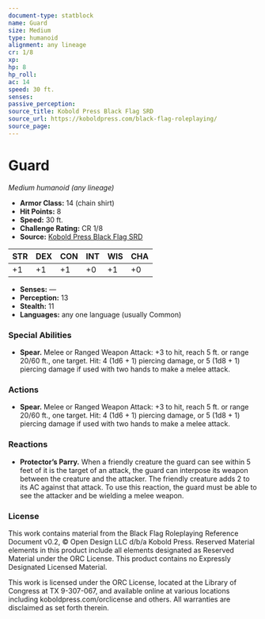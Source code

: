 ```yaml
---
document-type: statblock
name: Guard
size: Medium
type: humanoid
alignment: any lineage
cr: 1/8
xp: 
hp: 8
hp_roll: 
ac: 14
speed: 30 ft.
senses: 
passive_perception: 
source_title: Kobold Press Black Flag SRD
source_url: https://koboldpress.com/black-flag-roleplaying/
source_page: 
---
```


# Guard

*Medium humanoid (any lineage)*

- **Armor Class:** 14 (chain shirt)
- **Hit Points:** 8
- **Speed:** 30 ft.
- **Challenge Rating:** CR 1/8
- **Source:** [Kobold Press Black Flag SRD](https://koboldpress.com/black-flag-roleplaying/)

| STR | DEX | CON | INT | WIS | CHA |
| --- | --- | --- | --- | --- | --- |
| +1 | +1 | +1 | +0 | +1 | +0 |

- **Senses:** —
- **Perception:** 13
- **Stealth:** 11
- **Languages:** any one language (usually Common)

### Special Abilities

- **Spear.** Melee or Ranged Weapon Attack: +3 to hit, reach 5 ft. or range 20/60 ft., one target. Hit: 4 (1d6 + 1) piercing damage, or 5 (1d8 + 1) piercing damage if used with two hands to make a melee attack.

### Actions

- **Spear.** Melee or Ranged Weapon Attack: +3 to hit, reach 5 ft. or range 20/60 ft., one target. Hit: 4 (1d6 + 1) piercing damage, or 5 (1d8 + 1) piercing damage if used with two hands to make a melee attack.

### Reactions

- **Protector’s Parry.** When a friendly creature the guard can see within 5 feet of it is the target of an attack, the guard can interpose its weapon between the creature and the attacker. The friendly creature adds 2 to its AC against that attack. To use this reaction, the guard must be able to see the attacker and be wielding a melee weapon.

### License

This work contains material from the Black Flag Roleplaying Reference Document v0.2, © Open Design LLC d/b/a Kobold Press. Reserved Material elements in this product include all elements designated as Reserved Material under the ORC License. This product contains no Expressly Designated Licensed Material.

This work is licensed under the ORC License, located at the Library of Congress at TX 9-307-067, and available online at various locations including koboldpress.com/orclicense and others. All warranties are disclaimed as set forth therein.
